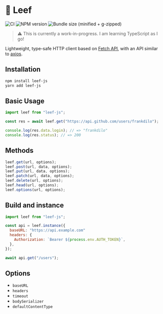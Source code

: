 # 🍃 Leef

![CI](https://github.com/frankdilo/leef-js/workflows/CI/badge.svg)
![NPM version](https://badgen.net/npm/v/leef-js)
![Bundle size (minified + g-zipped)](https://badgen.net/bundlephobia/minzip/leef-js)

> ⚠️ This is currently a work-in-progress. I am learning TypeScript as I go!

Lightweight, type-safe HTTP client based on [Fetch API](https://developer.mozilla.org/en-US/docs/Web/API/Fetch_API), with an API similar to [axios](https://github.com/axios/axios).

## Installation

```sh
npm install leef-js
yarn add leef-js
```

## Basic Usage

```js
import leef from "leef-js";

const res = await leef.get("https://api.github.com/users/frankdilo");

console.log(res.data.login); // => "frankdilo"
console.log(res.status); // => 200
```

## Methods

```js
leef.get(url, options);
leef.post(url, data, options);
leef.put(url, data, options);
leef.patch(url, data, options);
leef.delete(url, options);
leef.head(url, options);
leef.options(url, options);
```

## Build and instance

```js
import leef from "leef-js";

const api = leef.instance({
  baseURL: "https://api.example.com"
  headers: {
    Authorization: `Bearer ${process.env.AUTH_TOKEN}`,
  },
});

await api.get("/users");
```

## Options

- `baseURL`
- `headers`
- `timeout`
- `bodySerializer`
- `defaultContentType`
